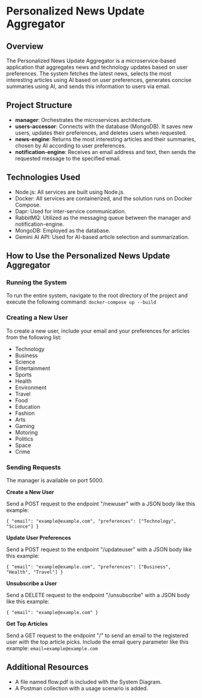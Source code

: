 # Personalized News Update Aggregator
## Overview
The Personalized News Update Aggregator is a microservice-based application that aggregates news and technology updates based on user preferences. The system fetches the latest news, selects the most interesting articles using AI based on user preferences, generates concise summaries using AI, and sends this information to users via email.

## Project Structure
* **manager**: Orchestrates the microservices architecture.
* **users-accessor**: Connects with the database (MongoDB). It saves new users, updates their preferences, and deletes users when requested.
* **news-engine**: Returns the most interesting articles and their summaries, chosen by AI according to user preferences.
* **notification-engine**: Receives an email address and text, then sends the requested message to the specified email.

## Technologies Used
* Node.js: All services are built using Node.js.
* Docker: All services are containerized, and the solution runs on Docker Compose.
* Dapr: Used for inter-service communication.
* RabbitMQ: Utilized as the messaging queue between the manager and notification-engine.
* MongoDB: Employed as the database.
* Gemini AI API: Used for AI-based article selection and summarization.


## How to Use the Personalized News Update Aggregator

### Running the System
To run the entire system, navigate to the root directory of the project and execute the following command:
`docker-compose up --build`

### Creating a New User
To create a new user, include your email and your preferences for articles from the following list:
* Technology
* Business
* Science
* Entertainment
* Sports
* Health
* Environment
* Travel
* Food
* Education
* Fashion
* Arts
* Gaming
* Motoring
* Politics
* Space
* Crime

### Sending Requests
The manager is available on port 5000.

**__Create a New User__**

Send a POST request to the endpoint "/newuser" with a JSON body like this example:

`{
    "email": "example@example.com",
    "preferences": ["Technology", "Science"]
}`


**__Update User Preferences__**

Send a POST request to the endpoint "/updateuser" with a JSON body like this example:

`{
    "email": "example@example.com",
    "preferences": ["Business", "Health", "Travel"]
}`

**__Unsubscribe a User__**

Send a DELETE request to the endpoint "/unsubscribe" with a JSON body like this example:

`{
    "email": "example@example.com"
}`

**__Get Top Articles__**

Send a GET request to the endpoint "/" to send an email to the registered user with the top article picks. Include the email query parameter like this example:
`email=example@example.com`

## Additional Resources
* A file named flow.pdf is included with the System Diagram.
* A Postman collection with a usage scenario is added.
